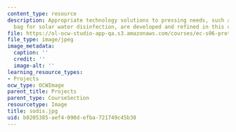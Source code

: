 ```yaml
---
content_type: resource
description: Appropriate technology solutions to pressing needs, such as this plastic
  bag for solar water disinfection, are developed and refined in this course.
file: https://ol-ocw-studio-app-qa.s3.amazonaws.com/courses/ec-s06-prototypes-to-products-fall-2005/b0205385aef4090defba721749c45b38_sodis.jpg
file_type: image/jpeg
image_metadata:
  caption: ''
  credit: ''
  image-alt: ''
learning_resource_types:
- Projects
ocw_type: OCWImage
parent_title: Projects
parent_type: CourseSection
resourcetype: Image
title: sodis.jpg
uid: b0205385-aef4-090d-efba-721749c45b38
---
```

